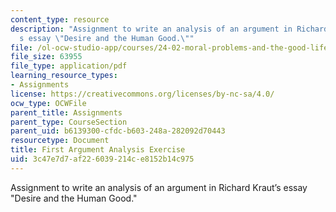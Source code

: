```yaml
---
content_type: resource
description: "Assignment to write an analysis of an argument in Richard Kraut\u2019\
  s essay \"Desire and the Human Good.\""
file: /ol-ocw-studio-app/courses/24-02-moral-problems-and-the-good-life-fall-2008/3c47e7d7af226039214ce8152b14c975_assn_1.pdf
file_size: 63955
file_type: application/pdf
learning_resource_types:
- Assignments
license: https://creativecommons.org/licenses/by-nc-sa/4.0/
ocw_type: OCWFile
parent_title: Assignments
parent_type: CourseSection
parent_uid: b6139300-cfdc-b603-248a-282092d70443
resourcetype: Document
title: First Argument Analysis Exercise
uid: 3c47e7d7-af22-6039-214c-e8152b14c975
---
```

Assignment to write an analysis of an argument in Richard Kraut’s essay "Desire and the Human Good."
